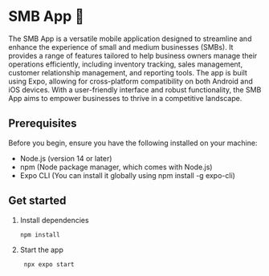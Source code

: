 # SMB App 👋

The SMB App is a versatile mobile application designed to streamline and enhance the experience of small and medium businesses (SMBs). It provides a range of features tailored to help business owners manage their operations efficiently, including inventory tracking, sales management, customer relationship management, and reporting tools. The app is built using Expo, allowing for cross-platform compatibility on both Android and iOS devices. With a user-friendly interface and robust functionality, the SMB App aims to empower businesses to thrive in a competitive landscape.

## Prerequisites

Before you begin, ensure you have the following installed on your machine:

- Node.js (version 14 or later)
- npm (Node package manager, which comes with Node.js)
- Expo CLI (You can install it globally using npm install -g expo-cli)

## Get started

1. Install dependencies

   ```bash
   npm install
   ```

2. Start the app

   ```bash
    npx expo start
   ```
